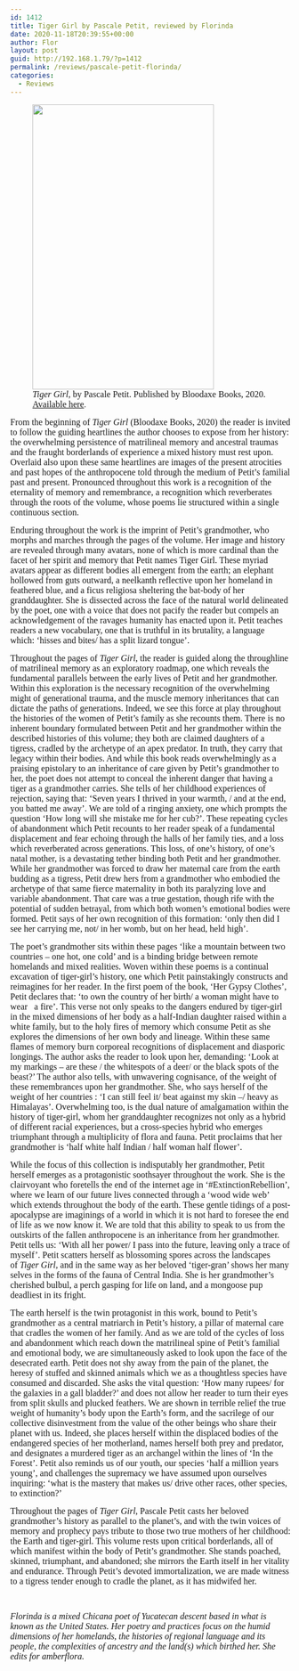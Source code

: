 ```yaml
---
id: 1412
title: Tiger Girl by Pascale Petit, reviewed by Florinda
date: 2020-11-18T20:39:55+00:00
author: Flor
layout: post
guid: http://192.168.1.79/?p=1412
permalink: /reviews/pascale-petit-florinda/
categories:
  - Reviews
---
```

<div class="wp-block-image">
  <figure class="aligncenter size-large is-resized"><img loading="lazy" src="http://amberflora.com/wp-content/uploads/2020/11/petit-652x1024.jpg" alt="" class="wp-image-1430" width="326" height="512" srcset="/assets/wp-content/uploads/2020/11/petit-652x1024.jpg 652w, /assets/wp-content/uploads/2020/11/petit-191x300.jpg 191w, /assets/wp-content/uploads/2020/11/petit-768x1206.jpg 768w, /assets/wp-content/uploads/2020/11/petit-978x1536.jpg 978w, /assets/wp-content/uploads/2020/11/petit-1305x2048.jpg 1305w, /assets/wp-content/uploads/2020/11/petit.jpg 1630w" sizes="(max-width: 326px) 100vw, 326px" /><figcaption><span style="font-family: georgia, palatino, serif; font-size: 12pt;"><em>Tiger Girl</em>, by Pascale Petit. Published by Bloodaxe Books, 2020. <a href="https://www.bloodaxebooks.com/ecs/product/tiger-girl-1243"> Available here</a></span>.</figcaption></figure>
</div>

<span style="font-family: georgia, palatino, serif; font-size: 12pt;">From the beginning of&nbsp;<em>Tiger Girl&nbsp;</em>​(Bloodaxe Books, 2020) the reader is invited to follow the guiding heartlines the author chooses to expose from her history: the overwhelming persistence of matrilineal memory and ancestral traumas and the fraught borderlands of experience a mixed history must rest upon. Overlaid also upon these same heartlines are images of the present atrocities and past hopes of the anthropocene told through the medium of Petit’s familial past and present. Pronounced throughout this work is a recognition of the eternality of memory and remembrance, a recognition which reverberates through the roots of the volume, whose poems lie structured within a single continuous section.<span style="font-family: georgia, palatino, serif; font-size: 12pt;"></p> 

<p>
  <span style="font-family: georgia, palatino, serif; font-size: 12pt;">Enduring throughout the work is the imprint of Petit’s grandmother, who morphs and marches through the pages of the volume. Her image and history are revealed through many avatars, none of which is more cardinal than the facet of her spirit and memory that Petit names Tiger Girl. These myriad avatars appear as different bodies all emergent from the earth; an elephant hollowed from guts outward, a neelkanth reflective upon her homeland in feathered blue, and a ficus religiosa sheltering the bat-body of her granddaughter. She is dissected across the face of the natural world delineated by the poet, one with a voice that does not pacify the reader but compels an acknowledgement of the ravages humanity has enacted upon it. Petit teaches readers a new vocabulary, one that is truthful in its brutality, a language which: ‘hisses and bites/ has a split lizard tongue’.<span style="font-family: georgia, palatino, serif; font-size: 12pt;"></p> 
  
  <p>
    <span style="font-family: georgia, palatino, serif; font-size: 12pt;">Throughout the pages of <em>Tiger Girl</em>​, ​​the reader is guided along the throughline of matrilineal memory as an exploratory roadmap, one which reveals the fundamental parallels between the​&nbsp;early lives of Petit and her grandmother. Within this exploration is the necessary recognition of the overwhelming might of generational trauma, and the muscle memory inheritances that can dictate the paths of generations. Indeed, we see this force at play throughout the histories of the women of Petit’s family as she recounts them. There is no inherent boundary&nbsp;​formulated​&nbsp;​between Petit and her grandmother within the described histories of this volume; they both are claimed daughters of a tigress, cradled by the archetype of an apex predator. In truth, they carry that legacy within their bodies. And while this book reads overwhelmingly as a praising epistolary to an inheritance of care given by Petit’s grandmother to her, the poet does not attempt to conceal the inherent danger that having a tiger as a grandmother carries. She tells of her childhood experiences of rejection, saying that: ‘Seven years I thrived in your warmth, / and at the end, you batted me away’. We are told of a ringing anxiety, one which prompts the question ‘How long will she mistake me for her cub?’. These repeating cycles of abandonment which Petit recounts to her reader speak of a fundamental displacement and fear echoing through the halls of her family ties, and a loss which reverberated across generations. This loss, of one’s history, of one’s natal mother, is a devastating tether binding both Petit and her grandmother. While her grandmother was forced to draw her maternal care from the earth budding as a tigress, Petit drew hers from a grandmother who embodied the archetype of that same fierce maternality in both its paralyzing love and variable abandonment. That care was a true gestation, though rife with the potential of sudden betrayal, from which both women’s emotional bodies were formed. Petit says of her own recognition of this formation: ‘only then did I see her carrying me, not/ in her womb, but on her head, held high’.</span>
  </p>
  
  <p>
    <span style="font-family: georgia, palatino, serif; font-size: 12pt;">The poet’s grandmother sits within these pages ‘like a mountain between two countries – one hot, one cold’ and is a binding bridge between remote homelands and mixed realities. Woven within these poems is a continual excavation of tiger-girl’s history, one which Petit painstakingly constructs and reimagines for her reader. In the first poem of the book, ‘Her Gypsy Clothes’, Petit declares that: ‘to own the country of her birth/ a woman might have to wear&nbsp;&nbsp;&nbsp;a fire’. This verse not only speaks to the dangers endured by tiger-girl in the mixed dimensions of her body as a half-Indian daughter raised within a white family, but to the holy fires of memory which consume Petit as she explores the dimensions of her own body and lineage. Within these same flames of memory burn corporeal recognitions of displacement and diasporic longings. The author asks​&nbsp;​the reader to look upon her, demanding: ‘Look at my markings – are these / the white​​spots of a deer/ or the black spots of the beast?’ The author also tells, with unwavering cognisance, of the weight of these remembrances upon her grandmother. She, who says herself of the weight of her countries : ‘I can still feel it/ beat against my skin –/ heavy as Himalayas’. Overwhelming too, is the dual nature of amalgamation within the history of tiger-girl, whom her granddaughter recognizes not only as a hybrid of different racial ​experiences, but a cross-species​ hybrid who emerges triumphant through a multiplicity of flora and fauna. Petit proclaims that her grandmother is ‘half white half Indian / half woman half flower’.</span>
  </p>
  
  <p>
    <span style="font-family: georgia, palatino, serif; font-size: 12pt;">While the focus of this collection is indisputably her grandmother, Petit herself emerges as a protagonistic soothsayer throughout the work. She is the clairvoyant who foretells the end of the internet age in ‘#ExtinctionRebellion’, where we learn of our future lives connected through a ‘wood wide web’ which extends throughout the body of the earth. These gentle tidings of a post-apocalypse are imaginings of a world in which it is not hard to foresee the end of life as we now know it. We are told that this ability to speak to us from the outskirts of the fallen anthropocene is an inheritance from her grandmother. Petit tells us: ‘With all her power/ I pass into the future, leaving only a trace of myself’. Petit scatters herself as blossoming spores across the landscapes of&nbsp;<em>Tiger Girl,</em> and in the same way as her beloved ‘tiger-gran’ shows her many selves in the forms of the fauna of Central India. She is her grandmother’s cherished bulbul, a perch gasping for life on land, and a mongoose pup deadliest in its fright.</span>
  </p>
  
  <p>
    <span style="font-family: georgia, palatino, serif; font-size: 12pt;">The earth herself is the twin protagonist in this work, bound to Petit’s grandmother as a central matriarch in Petit’s history, a pillar of maternal care that cradles the women of her family. And as we are told of the cycles of loss and abandonment which reach down the matrilineal spine of Petit’s familial and emotional body, we are simultaneously asked to look upon the face of the desecrated earth. Petit does not shy away from the pain of the planet, the heresy of stuffed and skinned animals which we as a thoughtless species have consumed and discarded. She asks the vital question: ‘How many rupees/ for the galaxies in a gall bladder?’ and does not allow her reader to turn their eyes from split skulls and plucked feathers. We are shown in terrible relief the true weight of humanity’s body upon the Earth’s form, and the sacrilege of our collective disinvestment from the value of the other beings who share their planet with us. Indeed, she places herself within the displaced bodies of the endangered species of her motherland, names herself both prey and predator, and designates a murdered tiger as an archangel within the lines of ‘In the Forest’. Petit also reminds us of our youth, our species ‘half a million years young’, and challenges the supremacy we have assumed upon ourselves inquiring: ‘what is the mastery that makes us/ drive other races, other species, to extinction?’</span>
  </p>
  
  <p>
    <span style="font-family: georgia, palatino, serif; font-size: 12pt;">Throughout the pages of <em>Tiger Girl</em>​, Pascale Petit casts her beloved grandmother’s history as parallel to the planet’s, and with the twin voices of memory and prophecy pays tribute to those two true mothers of her childhood: the Earth and tiger-girl. This volume rests upon critical borderlands, all of which manifest within the body of Petit’s grandmother. She stands poached, skinned, triumphant, and abandoned; she mirrors the Earth itself in her vitality and endurance. Through Petit’s devoted immortalization, we are made witness to a tigress tender enough to cradle the planet, as it has midwifed her.</span>
  </p>
  
  <p>
    &nbsp;
  </p>
  
  <p>
    <span style="font-family: georgia, palatino, serif; font-size: 12pt;"><em>Florinda is a mixed Chicana poet of Yucatecan descent based in what is known as the United States. Her poetry and practices focus on the humid dimensions of her homelands, the histories of regional language and its people, the complexities of ancestry and the land(s) which birthed her. She edits for amberflora. </em></span>
  </p>
